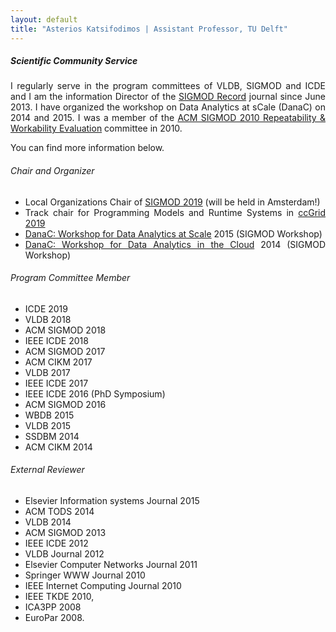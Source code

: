 ```yaml
---
layout: default
title: "Asterios Katsifodimos | Assistant Professor, TU Delft"
---
```


<div id="service" class="row">
<div  style="text-align: justify;" class="col-sm-12">
<h5>Scientific Community Service</h5>

<section markdown="1">


I regularly serve in the program committees of VLDB, SIGMOD and ICDE and I am the information Director of the <a href="http://www.sigmod.org/publications/sigmod-record/">SIGMOD Record</a> journal since June 2013. I have organized the workshop on Data Analytics at sCale (DanaC) on 2014 and 2015. I was a member of the <a href="http://event.cwi.nl/SIGMOD-RWE/2010/">ACM SIGMOD 2010 Repeatability &amp; Workability Evaluation</a> committee in 2010. 

You can find more information below.

###### Chair and Organizer
- Local Organizations Chair of <a href="http://sigmod2019.org">SIGMOD 2019</a> (will be held in Amsterdam!)
- Track chair for Programming Models and Runtime Systems in <a href="http://www.ccgrid2019.org/">ccGrid 2019</a>
- <a href="http://danac.org">DanaC: Workshop for Data Analytics at Scale</a> 2015 (SIGMOD Workshop)
- <a href="http://www.sigmod2014.org/danac/">DanaC: Workshop for Data Analytics in the Cloud</a> 2014 (SIGMOD Workshop)

###### Program Committee Member
- ICDE 2019
- VLDB 2018
- ACM SIGMOD 2018 
- IEEE ICDE 2018
- ACM SIGMOD 2017
- ACM CIKM 2017
- VLDB 2017
- IEEE ICDE 2017
- IEEE ICDE 2016 (PhD Symposium)
- ACM SIGMOD 2016
- WBDB 2015
- VLDB 2015
- SSDBM 2014
- ACM CIKM 2014

###### External Reviewer

- Elsevier Information systems Journal 2015
- ACM TODS 2014
- VLDB 2014 
- ACM SIGMOD 2013 
- IEEE ICDE 2012 
- VLDB Journal 2012
- Elsevier Computer Networks Journal 2011 
- Springer WWW Journal 2010
- IEEE Internet Computing Journal 2010
- IEEE TKDE 2010, 
- ICA3PP 2008
- EuroPar 2008.
</section>

</div>
</div>